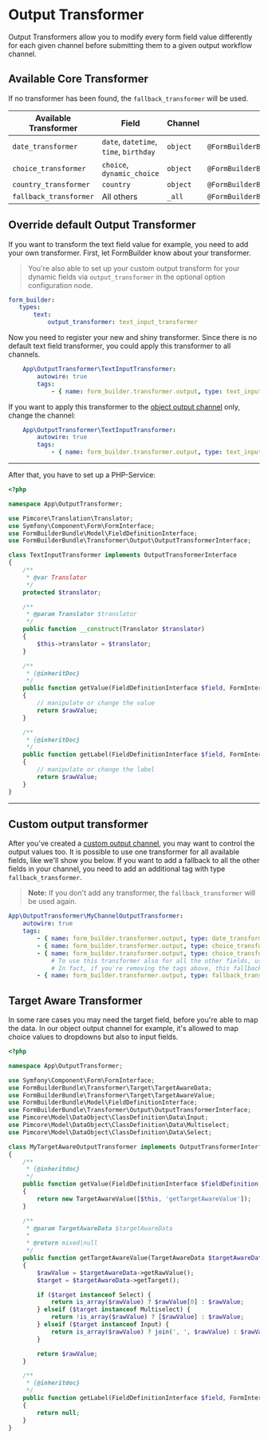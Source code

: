 # Output Transformer
Output Transformers allow you to modify every form field value differently for each given channel
before submitting them to a given output workflow channel.

## Available Core Transformer
If no transformer has been found, the `fallback_transformer` will be used.

| Available Transformer   | Field                                   | Channel      | Service                                                                 |
|-------------------------|-----------------------------------------|--------------|-------------------------------------------------------------------------|
| `date_transformer`      | `date`, `datetime`, `time`, `birthday`  | `object`     | `@FormBuilderBundle\Transformer\Output\DateDataObjectTransformer`       |
| `choice_transformer`    | `choice`, `dynamic_choice`              | `object`     | `@FormBuilderBundle\Transformer\Output\ChoiceDataObjectTransformer`     | 
| `country_transformer`   | `country`                               | `object`     | `@FormBuilderBundle\Transformer\Output\CountryDataObjectTransformer`    | 
| `fallback_transformer`  | All others                              | `_all`       | `@FormBuilderBundle\Transformer\Output\FallbackTransformer`             |

## Override default Output Transformer
If you want to transform the text field value for example, you need to add your own transformer.
First, let FormBuilder know about your transformer. 

> You're also able to set up your custom output transform for your dynamic fields via `output_transformer` in the optional option configuration node.

 ```yaml
form_builder:
    types:
        text:
            output_transformer: text_input_transformer
```

Now you need to register your new and shiny transformer. Since there is no default text field transformer,
you could apply this transformer to all channels.

```yaml
    App\OutputTransformer\TextInputTransformer:
        autowire: true
        tags:
            - { name: form_builder.transformer.output, type: text_input_transformer, channel: _all }
```

If you want to apply this transformer to the [object output channel](./15_OutputTransformer.md) only, change the channel:

```yaml
    App\OutputTransformer\TextInputTransformer:
        autowire: true
        tags:
            - { name: form_builder.transformer.output, type: text_input_transformer, channel: object }
```

*** 

After that, you have to set up a PHP-Service:

```php
<?php

namespace App\OutputTransformer;

use Pimcore\Translation\Translator;
use Symfony\Component\Form\FormInterface;
use FormBuilderBundle\Model\FieldDefinitionInterface;
use FormBuilderBundle\Transformer\Output\OutputTransformerInterface;

class TextInputTransformer implements OutputTransformerInterface
{
    /**
     * @var Translator
     */
    protected $translator;

    /**
     * @param Translator $translator
     */
    public function __construct(Translator $translator)
    {
        $this->translator = $translator;
    }

    /**
     * {@inheritDoc}
     */
    public function getValue(FieldDefinitionInterface $field, FormInterface $formField, $rawValue, $locale)
    {
        // manipulate or change the value
        return $rawValue;
    }

    /**
     * {@inheritDoc}
     */
    public function getLabel(FieldDefinitionInterface $field, FormInterface $formField, $rawValue, $locale)
    {
        // manipulate or change the label
        return $rawValue;
    }
}
```

***

## Custom output transformer

After you've created a [custom output channel](./12_CustomChannel.md), you may want to control the output values too.
It is possible to use one transformer for all available fields, like we'll show you below.
If you want to add a fallback to all the other fields in your channel, you need to add an additional tag with type `fallback_transformer`.

> **Note:** If you don't add any transformer, the `fallback_transformer` will be used again.
>
```yaml
App\OutputTransformer\MyChannelOutputTransformer:
    autowire: true
    tags:
        - { name: form_builder.transformer.output, type: date_transformer, channel: myChannel }
        - { name: form_builder.transformer.output, type: choice_transformer, channel: myChannel }
        - { name: form_builder.transformer.output, type: choice_transformer, channel: myChannel }
            # To use this transformer also for all the other fields, use the fallback_transformer.
            # In fact, if you're removing the tags above, this fallback will be used on every field
        - { name: form_builder.transformer.output, type: fallback_transformer, channel: myChannel }
```

## Target Aware Transformer
In some rare cases you may need the target field, before you're able to map the data.
In our object output channel for example, it's allowed to map choice values to dropdowns but also to input fields.

```php
<?php

namespace App\OutputTransformer;

use Symfony\Component\Form\FormInterface;
use FormBuilderBundle\Transformer\Target\TargetAwareData;
use FormBuilderBundle\Transformer\Target\TargetAwareValue;
use FormBuilderBundle\Model\FieldDefinitionInterface;
use FormBuilderBundle\Transformer\Output\OutputTransformerInterface;
use Pimcore\Model\DataObject\ClassDefinition\Data\Input;
use Pimcore\Model\DataObject\ClassDefinition\Data\Multiselect;
use Pimcore\Model\DataObject\ClassDefinition\Data\Select;

class MyTargetAwareOutputTransformer implements OutputTransformerInterface
{
    /**
     * {@inheritdoc}
     */
    public function getValue(FieldDefinitionInterface $fieldDefinition, FormInterface $formField, $rawValue, $locale)
    {
        return new TargetAwareValue([$this, 'getTargetAwareValue']);
    }

    /**
     * @param TargetAwareData $targetAwareData
     *
     * @return mixed|null
     */
    public function getTargetAwareValue(TargetAwareData $targetAwareData)
    {
        $rawValue = $targetAwareData->getRawValue();
        $target = $targetAwareData->getTarget();

        if ($target instanceof Select) {
            return is_array($rawValue) ? $rawValue[0] : $rawValue;
        } elseif ($target instanceof Multiselect) {
            return !is_array($rawValue) ? [$rawValue] : $rawValue;
        } elseif ($target instanceof Input) {
            return is_array($rawValue) ? join(', ', $rawValue) : $rawValue;
        }

        return $rawValue;
    }

    /**
     * {@inheritdoc}
     */
    public function getLabel(FieldDefinitionInterface $field, FormInterface $formField, $rawValue, $locale)
    {
        return null;
    }
}
```